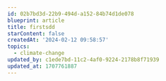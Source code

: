 ```yaml
---
id: 02b7bd3d-22b9-494d-a152-84b74d1de078
blueprint: article
title: firstsdd
starContent: false
createdAt: '2024-02-12 09:58:57'
topics:
  - climate-change
updated_by: c1ede7bd-11c2-4af0-9224-2178b8f71939
updated_at: 1707761887
---
```

